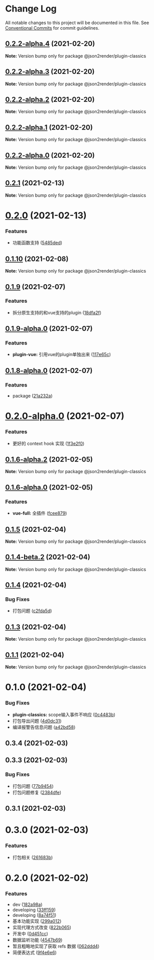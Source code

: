 # Change Log

All notable changes to this project will be documented in this file.
See [Conventional Commits](https://conventionalcommits.org) for commit guidelines.

## [0.2.2-alpha.4](https://github.com/fyl080801/json-to-render/compare/@json2render/plugin-classics@0.2.2-alpha.3...@json2render/plugin-classics@0.2.2-alpha.4) (2021-02-20)

**Note:** Version bump only for package @json2render/plugin-classics





## [0.2.2-alpha.3](https://github.com/fyl080801/json-to-render/compare/@json2render/plugin-classics@0.2.2-alpha.2...@json2render/plugin-classics@0.2.2-alpha.3) (2021-02-20)

**Note:** Version bump only for package @json2render/plugin-classics





## [0.2.2-alpha.2](https://github.com/fyl080801/json-to-render/compare/@json2render/plugin-classics@0.2.2-alpha.1...@json2render/plugin-classics@0.2.2-alpha.2) (2021-02-20)

**Note:** Version bump only for package @json2render/plugin-classics





## [0.2.2-alpha.1](https://github.com/fyl080801/json-to-render/compare/@json2render/plugin-classics@0.2.2-alpha.0...@json2render/plugin-classics@0.2.2-alpha.1) (2021-02-20)

**Note:** Version bump only for package @json2render/plugin-classics





## [0.2.2-alpha.0](https://github.com/fyl080801/json-to-render/compare/@json2render/plugin-classics@0.2.1...@json2render/plugin-classics@0.2.2-alpha.0) (2021-02-20)

**Note:** Version bump only for package @json2render/plugin-classics





## [0.2.1](https://github.com/fyl080801/json-to-render/compare/@json2render/plugin-classics@0.2.0...@json2render/plugin-classics@0.2.1) (2021-02-13)

**Note:** Version bump only for package @json2render/plugin-classics





# [0.2.0](https://github.com/fyl080801/json-to-render/compare/@json2render/plugin-classics@0.1.10...@json2render/plugin-classics@0.2.0) (2021-02-13)


### Features

* 功能函数支持 ([5485ded](https://github.com/fyl080801/json-to-render/commit/5485ded2befff833e4f52f32c78b8edcd19d3395))





## [0.1.10](https://github.com/fyl080801/json-to-render/compare/@json2render/plugin-classics@0.1.9...@json2render/plugin-classics@0.1.10) (2021-02-08)

**Note:** Version bump only for package @json2render/plugin-classics





## [0.1.9](https://github.com/fyl080801/json-to-render/compare/@json2render/plugin-classics@0.1.9-alpha.0...@json2render/plugin-classics@0.1.9) (2021-02-07)


### Features

* 拆分原生支持的和vue支持的plugin ([18dfa2f](https://github.com/fyl080801/json-to-render/commit/18dfa2f42db009d39f515910008319e582b0364c))





## [0.1.9-alpha.0](https://github.com/fyl080801/json-to-render/compare/@json2render/plugin-classics@0.1.8-alpha.0...@json2render/plugin-classics@0.1.9-alpha.0) (2021-02-07)


### Features

* **plugin-vue:** 引用vue的plugin单独出来 ([117e65c](https://github.com/fyl080801/json-to-render/commit/117e65c4f8f11e519e9268708c9632483af78c2d))





## [0.1.8-alpha.0](https://github.com/fyl080801/json-to-render/compare/@json2render/plugin-classics@0.2.0-alpha.0...@json2render/plugin-classics@0.1.8-alpha.0) (2021-02-07)


### Features

* package ([21a232a](https://github.com/fyl080801/json-to-render/commit/21a232a82766424503b2fb7aa78d0a3b5704ecfd))





# [0.2.0-alpha.0](https://github.com/fyl080801/json-to-render/compare/@json2render/plugin-classics@0.1.6-alpha.2...@json2render/plugin-classics@0.2.0-alpha.0) (2021-02-07)


### Features

* 更好的 context hook 实现 ([1f3e2f0](https://github.com/fyl080801/json-to-render/commit/1f3e2f081b6ba19bb5578e3124781d78f60a6343))





## [0.1.6-alpha.2](https://github.com/fyl080801/json-to-render/compare/@json2render/plugin-classics@0.1.6-alpha.0...@json2render/plugin-classics@0.1.6-alpha.2) (2021-02-05)

**Note:** Version bump only for package @json2render/plugin-classics





## [0.1.6-alpha.0](https://github.com/fyl080801/json-to-render/compare/@json2render/plugin-classics@0.1.5...@json2render/plugin-classics@0.1.6-alpha.0) (2021-02-05)


### Features

* **vue-full:** 全插件 ([fcee879](https://github.com/fyl080801/json-to-render/commit/fcee879876d95b1dee572e2442179251b195f2ad))





## [0.1.5](https://github.com/fyl080801/json-to-render/compare/@json2render/plugin-classics@0.1.4-beta.2...@json2render/plugin-classics@0.1.5) (2021-02-04)

**Note:** Version bump only for package @json2render/plugin-classics





## [0.1.4-beta.2](https://github.com/fyl080801/json-to-render/compare/@json2render/plugin-classics@0.1.4...@json2render/plugin-classics@0.1.4-beta.2) (2021-02-04)

**Note:** Version bump only for package @json2render/plugin-classics





## [0.1.4](https://github.com/fyl080801/json-to-render/compare/@json2render/plugin-classics@0.1.3...@json2render/plugin-classics@0.1.4) (2021-02-04)


### Bug Fixes

* 打包问题 ([c2fda5d](https://github.com/fyl080801/json-to-render/commit/c2fda5dd375ab6adc9061a917e39490f65753279))





## [0.1.3](https://github.com/fyl080801/json-to-render/compare/@json2render/plugin-classics@0.1.1...@json2render/plugin-classics@0.1.3) (2021-02-04)

**Note:** Version bump only for package @json2render/plugin-classics





## [0.1.1](https://github.com/fyl080801/json-to-render/compare/@json2render/plugin-classics@0.1.0...@json2render/plugin-classics@0.1.1) (2021-02-04)

**Note:** Version bump only for package @json2render/plugin-classics





# 0.1.0 (2021-02-04)


### Bug Fixes

* **plugin-classics:** scope输入事件不响应 ([0c4483b](https://github.com/fyl080801/json-to-render/commit/0c4483b0d399073e7e7e14ec86c33d323254a277))
* 打包导出问题 ([4d0dc31](https://github.com/fyl080801/json-to-render/commit/4d0dc31bb2cd16dbc4c41119c012313fb4d5296d))
* 编译报警告信息问题 ([a42bd58](https://github.com/fyl080801/json-to-render/commit/a42bd58521ea8fd247159ad9a9734f1f63fdfa80))



## 0.3.4 (2021-02-03)



## 0.3.3 (2021-02-03)


### Bug Fixes

* 打包问题 ([77b9454](https://github.com/fyl080801/json-to-render/commit/77b9454e654e07918207aff8bdbf95db14607370))
* 打包问题修复 ([2384dfe](https://github.com/fyl080801/json-to-render/commit/2384dfed087dd818f3bb474bd147017fbd41dec3))



## 0.3.1 (2021-02-03)



# 0.3.0 (2021-02-03)


### Features

* 打包相关 ([261683b](https://github.com/fyl080801/json-to-render/commit/261683b32f382f0fe877fe9cd53565fc875f4d24))



# 0.2.0 (2021-02-02)


### Features

* dev ([182a98a](https://github.com/fyl080801/json-to-render/commit/182a98a17f7c468e4e8b89b6230f862f044bc52b))
* developing ([33ff159](https://github.com/fyl080801/json-to-render/commit/33ff15970af3f16ab5133e2c162847fa59bb1065))
* developing ([8a74f51](https://github.com/fyl080801/json-to-render/commit/8a74f51ce0329bd5ca839f41987347a4537f7413))
* 基本功能实现 ([299a012](https://github.com/fyl080801/json-to-render/commit/299a012a61b81af12890f5c05edc43ae3a89e392))
* 实现代理方式改变 ([822b065](https://github.com/fyl080801/json-to-render/commit/822b065fe1d841a48bcfdcb9e866863f75689b0b))
* 开发中 ([0d451cc](https://github.com/fyl080801/json-to-render/commit/0d451cc884a401cb1f37d68e5edbb3483e94f253))
* 数据监听功能 ([4547b69](https://github.com/fyl080801/json-to-render/commit/4547b692f4e8876c8e873c8553b37fbd147ab721))
* 暂且粗略地实现了获取 refs 数据 ([062ddd4](https://github.com/fyl080801/json-to-render/commit/062ddd42a26c9164fcb54e11d4da0cb434be8631))
* 简便表达式 ([9f4e6e6](https://github.com/fyl080801/json-to-render/commit/9f4e6e65937ffaeff8e90ef72c5e3591ceb73b0b))
